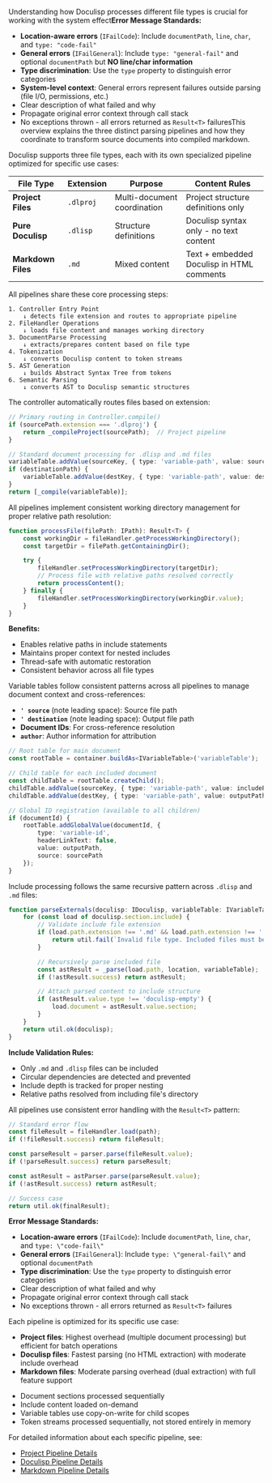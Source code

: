 <!-- (dl (section-meta Parsing Pipeline Overview)) -->

Understanding how Doculisp processes different file types is crucial for working with the system effect**Error Message Standards:**
- **Location-aware errors** (`IFailCode`): Include `documentPath`, `line`, `char`, and `type: "code-fail"`
- **General errors** (`IFailGeneral`): Include `type: "general-fail"` and optional `documentPath` but **NO line/char information**
- **Type discrimination**: Use the `type` property to distinguish error categories
- **System-level context**: General errors represent failures outside parsing (file I/O, permissions, etc.)
- Clear description of what failed and why
- Propagate original error context through call stack
- No exceptions thrown - all errors returned as `Result<T>` failuresThis overview explains the three distinct parsing pipelines and how they coordinate to transform source documents into compiled markdown.

<!-- (dl (# Pipeline Architecture)) -->

Doculisp supports three file types, each with its own specialized pipeline optimized for specific use cases:

<!-- (dl (## File Type Overview)) -->

| File Type | Extension | Purpose | Content Rules |
|-----------|-----------|---------|---------------|
| **Project Files** | `.dlproj` | Multi-document coordination | Project structure definitions only |
| **Pure Doculisp** | `.dlisp` | Structure definitions | Doculisp syntax only - no text content |
| **Markdown Files** | `.md` | Mixed content | Text + embedded Doculisp in HTML comments |

<!-- (dl (## Universal Processing Foundation)) -->

All pipelines share these core processing steps:

```
1. Controller Entry Point
    ↓ detects file extension and routes to appropriate pipeline
2. FileHandler Operations
    ↓ loads file content and manages working directory
3. DocumentParse Processing
    ↓ extracts/prepares content based on file type
4. Tokenization
    ↓ converts Doculisp content to token streams
5. AST Generation
    ↓ builds Abstract Syntax Tree from tokens
6. Semantic Parsing
    ↓ converts AST to Doculisp semantic structures
```

<!-- (dl (## Pipeline Selection Logic)) -->

The controller automatically routes files based on extension:

```typescript
// Primary routing in Controller.compile()
if (sourcePath.extension === '.dlproj') {
    return _compileProject(sourcePath);  // Project pipeline
}

// Standard document processing for .dlisp and .md files
variableTable.addValue(sourceKey, { type: 'variable-path', value: sourcePath });
if (destinationPath) {
    variableTable.addValue(destKey, { type: 'variable-path', value: destinationPath });
}
return [_compile(variableTable)];
```

<!-- (dl (# Working Directory Management)) -->

All pipelines implement consistent working directory management for proper relative path resolution:

```typescript
function processFile(filePath: IPath): Result<T> {
    const workingDir = fileHandler.getProcessWorkingDirectory();
    const targetDir = filePath.getContainingDir();

    try {
        fileHandler.setProcessWorkingDirectory(targetDir);
        // Process file with relative paths resolved correctly
        return processContent();
    } finally {
        fileHandler.setProcessWorkingDirectory(workingDir.value);
    }
}
```

**Benefits:**
- Enables relative paths in include statements
- Maintains proper context for nested includes  
- Thread-safe with automatic restoration
- Consistent behavior across all file types

<!-- (dl (# Variable Table Management)) -->

Variable tables follow consistent patterns across all pipelines to manage document context and cross-references:

<!-- (dl (## Core Variables)) -->

- **`' source`** (note leading space): Source file path
- **`' destination`** (note leading space): Output file path
- **Document IDs**: For cross-reference resolution
- **`author`**: Author information for attribution

<!-- (dl (## Table Hierarchy)) -->

```typescript
// Root table for main document
const rootTable = container.buildAs<IVariableTable>('variableTable');

// Child table for each included document
const childTable = rootTable.createChild();
childTable.addValue(sourceKey, { type: 'variable-path', value: includePath });
childTable.addValue(destKey, { type: 'variable-path', value: outputPath });

// Global ID registration (available to all children)
if (documentId) {
    rootTable.addGlobalValue(documentId, {
        type: 'variable-id',
        headerLinkText: false,
        value: outputPath,
        source: sourcePath
    });
}
```

<!-- (dl (# Include Processing Pattern)) -->

Include processing follows the same recursive pattern across `.dlisp` and `.md` files:

```typescript
function parseExternals(doculisp: IDoculisp, variableTable: IVariableTable): Result<IDoculisp> {
    for (const load of doculisp.section.include) {
        // Validate include file extension
        if (load.path.extension !== '.md' && load.path.extension !== '.dlisp') {
            return util.fail(`Invalid file type. Included files must be markdown or dlisp files.`);
        }

        // Recursively parse included file
        const astResult = _parse(load.path, location, variableTable);
        if (!astResult.success) return astResult;

        // Attach parsed content to include structure
        if (astResult.value.type !== 'doculisp-empty') {
            load.document = astResult.value.section;
        }
    }
    return util.ok(doculisp);
}
```

**Include Validation Rules:**
- Only `.md` and `.dlisp` files can be included
- Circular dependencies are detected and prevented
- Include depth is tracked for proper nesting
- Relative paths resolved from including file's directory

<!-- (dl (# Error Handling Standards)) -->

All pipelines use consistent error handling with the `Result<T>` pattern:

```typescript
// Standard error flow
const fileResult = fileHandler.load(path);
if (!fileResult.success) return fileResult;

const parseResult = parser.parse(fileResult.value);
if (!parseResult.success) return parseResult;

const astResult = astParser.parse(parseResult.value);
if (!astResult.success) return astResult;

// Success case
return util.ok(finalResult);
```

**Error Message Standards:**
- **Location-aware errors** (`IFailCode`): Include `documentPath`, `line`, `char`, and `type: \"code-fail\"`
- **General errors** (`IFailGeneral`): Include `type: \"general-fail\"` and optional `documentPath`
- **Type discrimination**: Use the `type` property to distinguish error categories  
- Clear description of what failed and why
- Propagate original error context through call stack
- No exceptions thrown - all errors returned as `Result<T>` failures

<!-- (dl (# Performance Characteristics)) -->

<!-- (dl (## Pipeline Efficiency)) -->

Each pipeline is optimized for its specific use case:

- **Project files**: Highest overhead (multiple document processing) but efficient for batch operations
- **Doculisp files**: Fastest parsing (no HTML extraction) with moderate include overhead
- **Markdown files**: Moderate parsing overhead (dual extraction) with full feature support

<!-- (dl (## Memory Management)) -->

- Document sections processed sequentially
- Include content loaded on-demand
- Variable tables use copy-on-write for child scopes
- Token streams processed sequentially, not stored entirely in memory

For detailed information about each specific pipeline, see:
- [Project Pipeline Details](./pipeline-details/project-pipeline.md)
- [Doculisp Pipeline Details](./pipeline-details/doculisp-pipeline.md)  
- [Markdown Pipeline Details](./pipeline-details/markdown-pipeline.md)